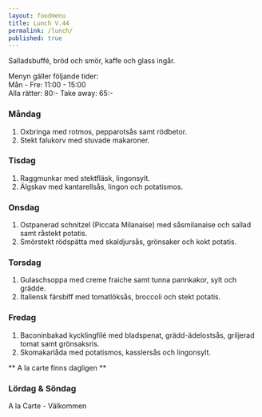 ```yaml
---
layout: foodmenu
title: Lunch V.44
permalink: /lunch/
published: true
---
```

Salladsbuffé, bröd och smör, kaffe och glass ingår.

Menyn gäller följande tider:  
Mån - Fre: 11:00 - 15:00  
Alla rätter: 80:- Take away: 65:- 

### Måndag

1. Oxbringa med rotmos, pepparotsås samt rödbetor.
2. Stekt falukorv med stuvade makaroner.

### Tisdag

1. Raggmunkar med stektfläsk, lingonsylt.
2. Älgskav med kantarellsås, lingon och potatismos.


### Onsdag

1. Ostpanerad schnitzel (Piccata Milanaise) med såsmilanaise och sallad samt råstekt potatis.
2. Smörstekt rödspätta med skaldjursås, grönsaker och kokt potatis.

### Torsdag
 
1. Gulaschsoppa med creme fraiche samt tunna pannkakor, sylt och grädde.
2. Italiensk färsbiff med tomatlöksås, broccoli och stekt potatis.
 
### Fredag
 
1. Baconinbakad kycklingfilé med bladspenat, grädd-ädelostsås, griljerad tomat samt grönsaksris.
2. Skomakarlåda med potatismos, kasslersås och lingonsylt.

** A la carte finns dagligen **  

### Lördag & Söndag
A la Carte - Välkommen
